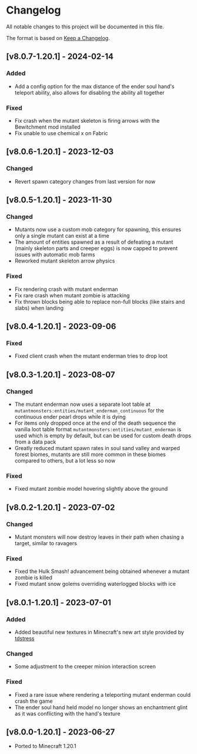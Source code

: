 # Changelog
All notable changes to this project will be documented in this file.

The format is based on [Keep a Changelog].

## [v8.0.7-1.20.1] - 2024-02-14
### Added
- Add a config option for the max distance of the ender soul hand's teleport ability, also allows for disabling the ability all together
### Fixed
- Fix crash when the mutant skeleton is firing arrows with the Bewitchment mod installed
- Fix unable to use chemical x on Fabric

## [v8.0.6-1.20.1] - 2023-12-03
### Changed
- Revert spawn category changes from last version for now

## [v8.0.5-1.20.1] - 2023-11-30
### Changed
- Mutants now use a custom mob category for spawning, this ensures only a single mutant can exist at a time
- The amount of entities spawned as a result of defeating a mutant (mainly skeleton parts and creeper eggs) is now capped to prevent issues with automatic mob farms
- Reworked mutant skeleton arrow physics
### Fixed
- Fix rendering crash with mutant enderman
- Fix rare crash when mutant zombie is attacking
- Fix thrown blocks being able to replace non-full blocks (like stairs and slabs) when landing

## [v8.0.4-1.20.1] - 2023-09-06
### Fixed
- Fixed client crash when the mutant enderman tries to drop loot

## [v8.0.3-1.20.1] - 2023-08-07
### Changed
- The mutant enderman now uses a separate loot table at `mutantmonsters:entities/mutant_enderman_continuous` for the continuous ender pearl drops while it is dying
- For items only dropped once at the end of the death sequence the vanilla loot table format `mutantmonsters:entities/mutant_enderman` is used which is empty by default, but can be used for custom death drops from a data pack
- Greatly reduced mutant spawn rates in soul sand valley and warped forest biomes, mutants are still more common in these biomes compared to others, but a lot less so now
### Fixed
- Fixed mutant zombie model hovering slightly above the ground

## [v8.0.2-1.20.1] - 2023-07-02
### Changed
- Mutant monsters will now destroy leaves in their path when chasing a target, similar to ravagers
### Fixed
- Fixed the Hulk Smash! advancement being obtained whenever a mutant zombie is killed
- Fixed mutant snow golems overriding waterlogged blocks with ice

## [v8.0.1-1.20.1] - 2023-07-01
### Added
- Added beautiful new textures in Minecraft's new art style provided by [tdstress](https://www.curseforge.com/members/tdstress)
### Changed
- Some adjustment to the creeper minion interaction screen
### Fixed
- Fixed a rare issue where rendering a teleporting mutant enderman could crash the game
- The ender soul hand held model no longer shows an enchantment glint as it was conflicting with the hand's texture

## [v8.0.0-1.20.1] - 2023-06-27
- Ported to Minecraft 1.20.1

[Keep a Changelog]: https://keepachangelog.com/en/1.0.0/
